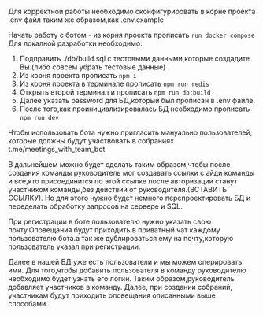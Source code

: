 Для корректной работы необходимо сконфигурировать в корне проекта .env файл таким же образом,как .env.example

Начать работу с ботом - из корня проекта прописать `run docker compose`
Для локалной разработки необходимо:
1) Подправить ./db/build.sql с тестовыми данными,которые создадите Вы.(либо совсем убрать тестовые данные)
2) Из корня проекта прописать `npm i`
3) Из корня проекта в терминале прописать `npm run redis`
4) Открыть второй терминал и прописать `npm run db:build`
5) Далее указать password для БД,который был прописан в .env файле.
6) После того,как проинициализировалась БД необходимо прописать `npm run dev`

Чтобы использовать бота нужно пригласить мануально пользователей, которые должны будут участвовать в собраниях
t.me/meetings_with_team_bot

В дальнейшем можно будет сделать таким образом,чтобы после создания команды руководитель мог создавать ссылки с айди команды и все,кто присоединится по этой ссылке после авторизации станут участником команды,без действий от руководителя.(ВСТАВИТЬ ССЫЛКУ). Но для этого нужно будет немного перепроектировать БД и переделать обработку запросов на сервере и SQL.

При регистрации в боте пользователю нужно указать свою почту.Оповещания будут приходить в приватный чат каждому пользователю бота.а так же дублироваться ему на почту,которую пользователь указал при регистрации. 

Далее в нашей БД уже есть пользователи и мы можем оперировать ими. Для того,чтобы добавить пользователя в команду руководителю необходимо будет узнать его логин. Таким образом,руководитель добавляет участников в команду. Далее, при создании собраний, участникам будут приходить оповещания описанными выше способами.
